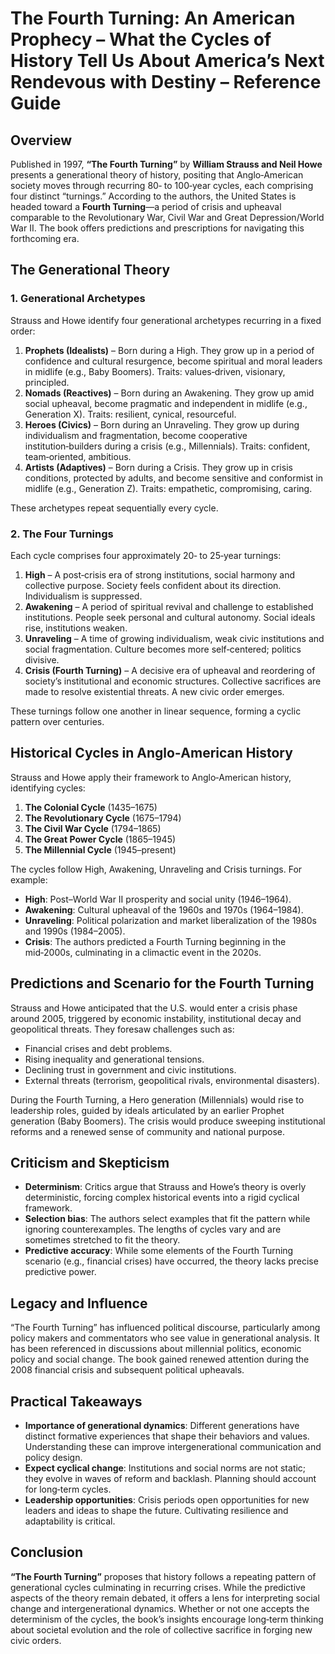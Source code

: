 # The Fourth Turning: An American Prophecy – What the Cycles of History Tell Us About America’s Next Rendevous with Destiny – Reference Guide

## Overview

Published in 1997, **“The Fourth Turning”** by **William Strauss and Neil Howe** presents a generational theory of history, positing that Anglo‑American society moves through recurring 80‑ to 100‑year cycles, each comprising four distinct “turnings.” According to the authors, the United States is headed toward a **Fourth Turning**—a period of crisis and upheaval comparable to the Revolutionary War, Civil War and Great Depression/World War II. The book offers predictions and prescriptions for navigating this forthcoming era.

## The Generational Theory

### 1. Generational Archetypes

Strauss and Howe identify four generational archetypes recurring in a fixed order:

1. **Prophets (Idealists)** – Born during a High. They grow up in a period of confidence and cultural resurgence, become spiritual and moral leaders in midlife (e.g., Baby Boomers). Traits: values‑driven, visionary, principled.
2. **Nomads (Reactives)** – Born during an Awakening. They grow up amid social upheaval, become pragmatic and independent in midlife (e.g., Generation X). Traits: resilient, cynical, resourceful.
3. **Heroes (Civics)** – Born during an Unraveling. They grow up during individualism and fragmentation, become cooperative institution‑builders during a crisis (e.g., Millennials). Traits: confident, team‑oriented, ambitious.
4. **Artists (Adaptives)** – Born during a Crisis. They grow up in crisis conditions, protected by adults, and become sensitive and conformist in midlife (e.g., Generation Z). Traits: empathetic, compromising, caring.

These archetypes repeat sequentially every cycle.

### 2. The Four Turnings

Each cycle comprises four approximately 20‑ to 25‑year turnings:

1. **High** – A post‑crisis era of strong institutions, social harmony and collective purpose. Society feels confident about its direction. Individualism is suppressed.
2. **Awakening** – A period of spiritual revival and challenge to established institutions. People seek personal and cultural autonomy. Social ideals rise, institutions weaken.
3. **Unraveling** – A time of growing individualism, weak civic institutions and social fragmentation. Culture becomes more self‑centered; politics divisive.
4. **Crisis (Fourth Turning)** – A decisive era of upheaval and reordering of society’s institutional and economic structures. Collective sacrifices are made to resolve existential threats. A new civic order emerges.

These turnings follow one another in linear sequence, forming a cyclic pattern over centuries.

## Historical Cycles in Anglo‑American History

Strauss and Howe apply their framework to Anglo‑American history, identifying cycles:

1. **The Colonial Cycle** (1435–1675)
2. **The Revolutionary Cycle** (1675–1794)
3. **The Civil War Cycle** (1794–1865)
4. **The Great Power Cycle** (1865–1945)
5. **The Millennial Cycle** (1945–present)

The cycles follow High, Awakening, Unraveling and Crisis turnings. For example:

- **High**: Post–World War II prosperity and social unity (1946–1964).
- **Awakening**: Cultural upheaval of the 1960s and 1970s (1964–1984).
- **Unraveling**: Political polarization and market liberalization of the 1980s and 1990s (1984–2005).
- **Crisis**: The authors predicted a Fourth Turning beginning in the mid‑2000s, culminating in a climactic event in the 2020s.

## Predictions and Scenario for the Fourth Turning

Strauss and Howe anticipated that the U.S. would enter a crisis phase around 2005, triggered by economic instability, institutional decay and geopolitical threats. They foresaw challenges such as:

- Financial crises and debt problems.
- Rising inequality and generational tensions.
- Declining trust in government and civic institutions.
- External threats (terrorism, geopolitical rivals, environmental disasters).

During the Fourth Turning, a Hero generation (Millennials) would rise to leadership roles, guided by ideals articulated by an earlier Prophet generation (Baby Boomers). The crisis would produce sweeping institutional reforms and a renewed sense of community and national purpose.

## Criticism and Skepticism

- **Determinism**: Critics argue that Strauss and Howe’s theory is overly deterministic, forcing complex historical events into a rigid cyclical framework.
- **Selection bias**: The authors select examples that fit the pattern while ignoring counterexamples. The lengths of cycles vary and are sometimes stretched to fit the theory.
- **Predictive accuracy**: While some elements of the Fourth Turning scenario (e.g., financial crises) have occurred, the theory lacks precise predictive power.

## Legacy and Influence

“The Fourth Turning” has influenced political discourse, particularly among policy makers and commentators who see value in generational analysis. It has been referenced in discussions about millennial politics, economic policy and social change. The book gained renewed attention during the 2008 financial crisis and subsequent political upheavals.

## Practical Takeaways

- **Importance of generational dynamics**: Different generations have distinct formative experiences that shape their behaviors and values. Understanding these can improve intergenerational communication and policy design.
- **Expect cyclical change**: Institutions and social norms are not static; they evolve in waves of reform and backlash. Planning should account for long‑term cycles.
- **Leadership opportunities**: Crisis periods open opportunities for new leaders and ideas to shape the future. Cultivating resilience and adaptability is critical.

## Conclusion

**“The Fourth Turning”** proposes that history follows a repeating pattern of generational cycles culminating in recurring crises. While the predictive aspects of the theory remain debated, it offers a lens for interpreting social change and intergenerational dynamics. Whether or not one accepts the determinism of the cycles, the book’s insights encourage long‑term thinking about societal evolution and the role of collective sacrifice in forging new civic orders.

